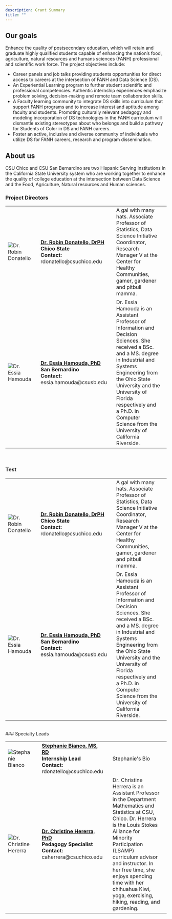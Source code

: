 ```yaml
---
description: Grant Summary
title: ""
---
```



## Our goals

Enhance the quality of postsecondary education, which will retain and graduate highly qualified students capable of enhancing the nation’s food, agriculture, natural resources and humans sciences (FANH) professional and scientific work force. The project objectives include:

  * Career panels and job talks providing students opportunities for direct access to careers at the intersection of FANH and Data Science (DS). 
  * An Experiential Learning program to further student scientific and professional competencies. Authentic internship experiences emphasize problem solving, decision-making and 
remote team collaboration skills. 
  * A Faculty learning community to integrate DS skills into curriculum that support FANH programs and to increase interest and 
aptitude among faculty and students. Promoting culturally relevant pedagogy and modeling incorporation of DS technologies in the FANH curriculum will dismantle 
existing stereotypes about who belongs and build a pathway for Students of Color in DS and FANH careers. 
  * Foster an active, inclusive and diverse community of 
individuals who utilize DS for FANH careers, research and program dissemination.

## About us

CSU Chico and CSU San Bernardino are two Hispanic Serving Institutions in the California State University system who are working together to enhance the quality of college education at the intersection between Data Science and the Food, Agriculture, Natural resources and Human sciences. 

### Project Directors
<style>
  img{
    max-width: 100%;
  }
  td{
    padding-right: 20px;
    padding-bottom: 5px;
  }
  td.pic{
    width: 15%
  }
  td.name{
    width: 30%
  }
  td.bio{
    width: 35%
  }
</style>


<table>
<tr>
  <td class=td.pic><img src="/img/project_staff/Robin.jpg" alt="Dr. Robin Donatello"/></td>
  <td class=td.name>
    <a href="https://www.norcalbiostat.com/"><strong>Dr. Robin Donatello, DrPH</strong></a><br>
    <strong>Chico State</strong><br> 
    <strong>Contact:</strong> rdonatello@csuchico.edu
  </td>
  <td class=td.bio>A gal with many hats. Associate Professor of Statistics, Data Science Initiative Coordinator, Research Manager V at the Center for Healthy Communities, gamer, gardener and pitbull mamma.</td>
</tr>
<tr>
  <td><img src="/img/project_staff/Essia.jpg" alt="Dr. Essia Hamouda"/></td>
  <td>
    <a href="https://www.csusb.edu/profile/essia.hamouda"><strong>Dr. Essia Hamouda, PhD</strong></a><br>
    <strong>San Bernardino</strong><br> 
    <strong>Contact:</strong> essia.hamouda@csusb.edu
  </td>
  <td>Dr. Essia Hamouda is an Assistant Professor of Information and Decision 
Sciences. She received a BSc. and a MS. degree in Industrial and Systems Engineering 
from the Ohio State University and the University of Florida respectively and a 
Ph.D. in Computer Science from the University of California Riverside.</td>
</tr>
</table>

<br>

### Test

<table>
<tr>
  <td class=td.pic><img src="/img/project_staff/Stephanie.jpg" alt="Dr. Robin Donatello"/></td>
  <td class=td.name>
    <a href="https://www.norcalbiostat.com/"><strong>Dr. Robin Donatello, DrPH</strong></a><br>
    <strong>Chico State</strong><br> 
    <strong>Contact:</strong> rdonatello@csuchico.edu
  </td>
  <td class=td.bio>A gal with many hats. Associate Professor of Statistics, Data Science Initiative Coordinator, Research Manager V at the Center for Healthy Communities, gamer, gardener and pitbull mamma.</td>
</tr>
<tr>
  <td><img src="/img/project_staff/Stephanie.jpg" alt="Dr. Essia Hamouda"/></td>
  <td>
    <a href="https://www.csusb.edu/profile/essia.hamouda"><strong>Dr. Essia Hamouda, PhD</strong></a><br>
    <strong>San Bernardino</strong><br> 
    <strong>Contact:</strong> essia.hamouda@csusb.edu
  </td>
  <td>Dr. Essia Hamouda is an Assistant Professor of Information and Decision 
Sciences. She received a BSc. and a MS. degree in Industrial and Systems Engineering 
from the Ohio State University and the University of Florida respectively and a 
Ph.D. in Computer Science from the University of California Riverside.</td>
</tr>
</table>


<br>
### Specialty Leads

<table>
<tr>
  <td class=td.pic><img src="/img/project_staff/Stephanie.jpg" alt="Stephanie Bianco"/></td>
  <td class=td.name>
    <a href="https://www.csuchico.edu/chc/about/staff/administrative-staff/directors/stephanie-bianco.shtml"><strong>Stephanie Bianco, MS, RD</strong></a><br>
    <strong>Internship Lead</strong><br> 
    <strong>Contact:</strong> rdonatello@csuchico.edu
  </td>
  <td class=td.bio>Stephanie's Bio</td>
</tr>
<tr>
  <td><img src="/img/project_staff/Christine.jpg" alt="Dr. Christine Hererra"/></td>
  <td>
    <a href="https://www.norcalbiostat.com/"><strong>Dr. Christine Hererra, PhD</strong></a><br>
    <strong>Pedagogy Specialist</strong><br> 
    <strong>Contact:</strong> caherrera@csuchico.edu
  </td>
  <td>Dr. Christine Herrera is an Assistant Professor in the Department Mathematics and Statistics at CSU, Chico. Dr. Herrera is the Louis Stokes Alliance for Minority Participation (LSAMP) curriculum advisor and instructor. In her free time, she enjoys spending time with her chihuahua Kiwi, yoga, exercising, hiking, reading, and gardening.</td>
</tr>
</table>


<br><br>